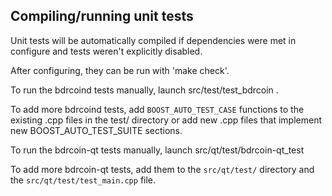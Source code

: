 Compiling/running unit tests
------------------------------------

Unit tests will be automatically compiled if dependencies were met in configure
and tests weren't explicitly disabled.

After configuring, they can be run with 'make check'.

To run the bdrcoind tests manually, launch src/test/test_bdrcoin .

To add more bdrcoind tests, add `BOOST_AUTO_TEST_CASE` functions to the existing
.cpp files in the test/ directory or add new .cpp files that
implement new BOOST_AUTO_TEST_SUITE sections.

To run the bdrcoin-qt tests manually, launch src/qt/test/bdrcoin-qt_test

To add more bdrcoin-qt tests, add them to the `src/qt/test/` directory and
the `src/qt/test/test_main.cpp` file.

